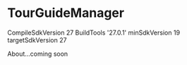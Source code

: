 # TourGuideManager

CompileSdkVersion 27
BuildTools '27.0.1'
minSdkVersion 19
targetSdkVersion 27

About...coming soon
